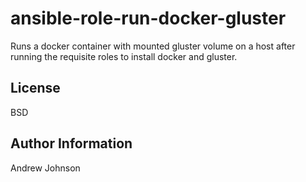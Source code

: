 ansible-role-run-docker-gluster
=========

Runs a docker container with mounted gluster volume on a host after running the requisite roles to install docker and gluster.


License
-------

BSD

Author Information
------------------

Andrew Johnson
